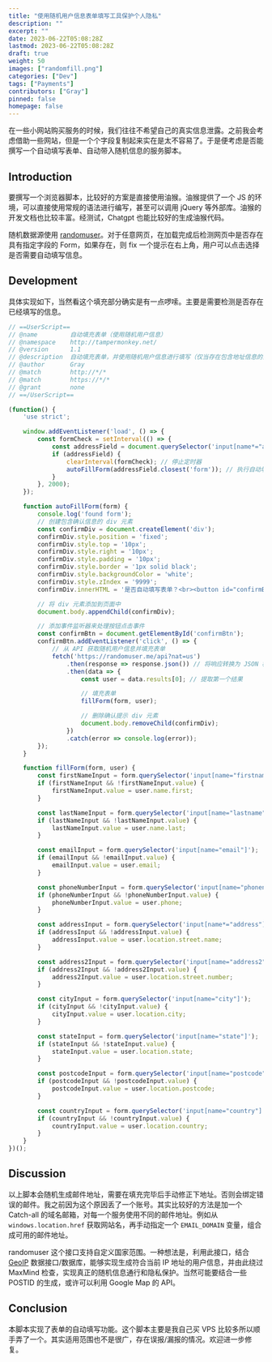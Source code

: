 ```yaml
---
title: "使用随机用户信息表单填写工具保护个人隐私"
description: ""
excerpt: ""
date: 2023-06-22T05:08:28Z
lastmod: 2023-06-22T05:08:28Z
draft: true
weight: 50
images: ["randomfill.png"]
categories: ["Dev"]
tags: ["Payments"]
contributors: ["Gray"]
pinned: false
homepage: false
---
```


在一些小网站购买服务的时候，我们往往不希望自己的真实信息泄露。之前我会考虑借助一些网站，但是一个个字段复制起来实在是太不容易了。于是便考虑是否能撰写一个自动填写表单、自动带入随机信息的服务脚本。

## Introduction

要撰写一个浏览器脚本，比较好的方案是直接使用油猴。油猴提供了一个 JS 的环境，可以直接使用常规的语法进行编写，甚至可以调用 jQuery 等外部库。油猴的开发文档也比较丰富。经测试，Chatgpt 也能比较好的生成油猴代码。

随机数据源使用 [randomuser](https://randomuser.me/)。对于任意网页，在加载完成后检测网页中是否存在具有指定字段的 Form，如果存在，则 fix 一个提示在右上角，用户可以点击选择是否需要自动填写信息。

## Development

具体实现如下，当然看这个填充部分确实是有一点啰嗦。主要是需要检测是否存在已经填写的信息。

```js
// ==UserScript==
// @name         自动填充表单（使用随机用户信息）
// @namespace    http://tampermonkey.net/
// @version      1.1
// @description  自动填充表单，并使用随机用户信息进行填写（仅当存在包含地址信息的注册表单时显示确认提示）
// @author       Gray
// @match        http://*/*
// @match        https://*/*
// @grant        none
// ==/UserScript==

(function() {
    'use strict';

    window.addEventListener('load', () => {
        const formCheck = setInterval(() => {
            const addressField = document.querySelector('input[name*="address"]');
            if (addressField) {
                clearInterval(formCheck); // 停止定时器
                autoFillForm(addressField.closest('form')); // 执行自动填充函数
            }
        }, 2000);
    });

    function autoFillForm(form) {
        console.log('found form');
        // 创建包含确认信息的 div 元素
        const confirmDiv = document.createElement('div');
        confirmDiv.style.position = 'fixed';
        confirmDiv.style.top = '10px';
        confirmDiv.style.right = '10px';
        confirmDiv.style.padding = '10px';
        confirmDiv.style.border = '1px solid black';
        confirmDiv.style.backgroundColor = 'white';
        confirmDiv.style.zIndex = '9999';
        confirmDiv.innerHTML = '是否自动填写表单？<br><button id="confirmBtn">确定</button>';

        // 将 div 元素添加到页面中
        document.body.appendChild(confirmDiv);

        // 添加事件监听器来处理按钮点击事件
        const confirmBtn = document.getElementById('confirmBtn');
        confirmBtn.addEventListener('click', () => {
            // 从 API 获取随机用户信息并填充表单
            fetch('https://randomuser.me/api?nat=us')
                .then(response => response.json()) // 将响应转换为 JSON 格式
                .then(data => {
                    const user = data.results[0]; // 提取第一个结果

                    // 填充表单
                    fillForm(form, user);

                    // 删除确认提示 div 元素
                    document.body.removeChild(confirmDiv);
                })
                .catch(error => console.log(error));
        });
    }

    function fillForm(form, user) {
        const firstNameInput = form.querySelector('input[name="firstname"]');
        if (firstNameInput && !firstNameInput.value) {
            firstNameInput.value = user.name.first;
        }

        const lastNameInput = form.querySelector('input[name="lastname"]');
        if (lastNameInput && !lastNameInput.value) {
            lastNameInput.value = user.name.last;
        }

        const emailInput = form.querySelector('input[name="email"]');
        if (emailInput && !emailInput.value) {
            emailInput.value = user.email;
        }

        const phoneNumberInput = form.querySelector('input[name="phonenumber"]');
        if (phoneNumberInput && !phoneNumberInput.value) {
            phoneNumberInput.value = user.phone;
        }

        const addressInput = form.querySelector('input[name*="address"]');
        if (addressInput && !addressInput.value) {
            addressInput.value = user.location.street.name;
        }

        const address2Input = form.querySelector('input[name="address2"]');
        if (address2Input && !address2Input.value) {
            address2Input.value = user.location.street.number;
        }

        const cityInput = form.querySelector('input[name="city"]');
        if (cityInput && !cityInput.value) {
            cityInput.value = user.location.city;
        }

        const stateInput = form.querySelector('input[name="state"]');
        if (stateInput && !stateInput.value) {
            stateInput.value = user.location.state;
        }

        const postcodeInput = form.querySelector('input[name="postcode"]');
        if (postcodeInput && !postcodeInput.value) {
            postcodeInput.value = user.location.postcode;
        }

        const countryInput = form.querySelector('input[name="country"]');
        if (countryInput && !countryInput.value) {
            countryInput.value = user.location.country;
        }
    }
})();
```


## Discussion

以上脚本会随机生成邮件地址，需要在填充完毕后手动修正下地址。否则会绑定错误的邮件。我之前因为这个原因丢了一个账号。其实比较好的方法是加一个 Catch-all 的域名邮箱，对每一个服务使用不同的邮件地址。例如从 `windows.location.href` 获取网站名，再手动指定一个 `EMAIL_DOMAIN` 变量，组合成可用的邮件地址。

randomuser 这个接口支持自定义国家范围。一种想法是，利用此接口，结合 [GeoIP](https://github.com/P3TERX/GeoLite.mmdb) 数据接口/数据库，能够实现生成符合当前 IP 地址的用户信息，并由此绕过 MaxMind 检查，实现真正的随机信息通行和隐私保护。当然可能要结合一些 POSTID 的生成，或许可以利用 Google Map 的 API。

## Conclusion

本脚本实现了表单的自动填写功能。这个脚本主要是我自己买 VPS 比较多所以顺手弄了一个。其实适用范围也不是很广，存在误报/漏报的情况。欢迎进一步修复。